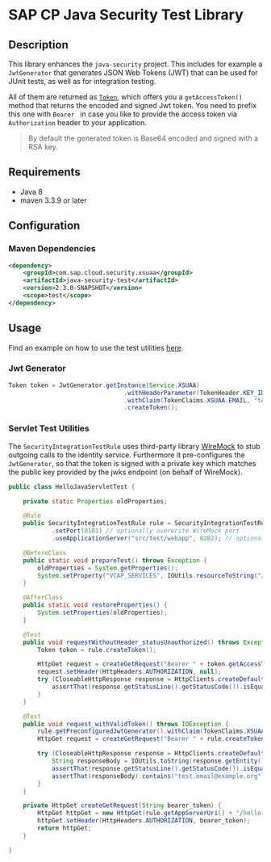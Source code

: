 # SAP CP Java Security Test Library

## Description
This library enhances the `java-security` project.
This includes for example a `JwtGenerator` that generates JSON Web Tokens (JWT) that can be used for JUnit tests, as well as for integration testing.

All of them are returned as [`Token`](/java-security/src/main/java/com/sap/cloud/security/token/Token.java), which offers you a `getAccessToken()` method that returns the encoded and signed Jwt token. You need to prefix this one with `Bearer ` in case you like to provide the access token via `Authorization` header to your application.

 > By default the generated token is Base64 encoded and signed with a RSA key.


## Requirements
- Java 8
- maven 3.3.9 or later

## Configuration

### Maven Dependencies
```xml
<dependency>
    <groupId>com.sap.cloud.security.xsuaa</groupId>
    <artifactId>java-security-test</artifactId>
    <version>2.3.0-SNAPSHOT</version>
    <scope>test</scope>
</dependency>
```

## Usage
Find an example on how to use the test utilities [here](/samples/java-security-usage).

### Jwt Generator
```java
Token token = JwtGenerator.getInstance(Service.XSUAA)
                                .withHeaderParameter(TokenHeader.KEY_ID, "key-id")
                                .withClaim(TokenClaims.XSUAA.EMAIL, "tester@email.com")
                                .createToken();
```

### Servlet Test Utilities
The `SecurityIntegrationTestRule` uses third-party library [WireMock](http://wiremock.org/docs/getting-started/) to stub outgoing calls to the identity service. Furthermore it pre-configures the `JwtGenerator`, so that the token is signed with a private key which matches the public key provided by the jwks endpoint (on behalf of WireMock).

```java
public class HelloJavaServletTest {

	private static Properties oldProperties;

	@Rule
	public SecurityIntegrationTestRule rule = SecurityIntegrationTestRule.getInstance(XSUAA)
			.setPort(8181) // optionally overwrite WireMock port
			.useApplicationServer("src/test/webapp", 8282); // optionally overwrite app server port

	@BeforeClass
	public static void prepareTest() throws Exception {
		oldProperties = System.getProperties();
		System.setProperty("VCAP_SERVICES", IOUtils.resourceToString("/vcap.json", StandardCharsets.UTF_8));
	}

	@AfterClass
	public static void restoreProperties() {
		System.setProperties(oldProperties);
	}

	@Test
	public void requestWithoutHeader_statusUnauthorized() throws Exception {
		Token token = rule.createToken();

		HttpGet request = createGetRequest("Bearer " + token.getAccessToken());
		request.setHeader(HttpHeaders.AUTHORIZATION, null);
		try (CloseableHttpResponse response = HttpClients.createDefault().execute(request)) {
			assertThat(response.getStatusLine().getStatusCode()).isEqualTo(HttpStatus.SC_UNAUTHORIZED);
		}
	}

	@Test
	public void request_withValidToken() throws IOException {
		rule.getPreconfiguredJwtGenerator().withClaim(TokenClaims.XSUAA.EMAIL, "test.email@example.org");
		HttpGet request = createGetRequest("Bearer " + rule.createToken().getAccessToken());

		try (CloseableHttpResponse response = HttpClients.createDefault().execute(request)) {
			String responseBody = IOUtils.toString(response.getEntity().getContent(), StandardCharsets.UTF_8);
			assertThat(response.getStatusLine().getStatusCode()).isEqualTo(HttpStatus.SC_OK);
			assertThat(responseBody).contains("test.email@example.org");
		}
	}

	private HttpGet createGetRequest(String bearer_token) {
		HttpGet httpGet = new HttpGet(rule.getAppServerUri() + "/hello-java-security");
		httpGet.setHeader(HttpHeaders.AUTHORIZATION, bearer_token);
		return httpGet;
	}

}
```